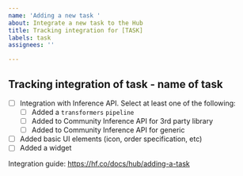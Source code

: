```yaml
---
name: 'Adding a new task '
about: Integrate a new task to the Hub
title: Tracking integration for [TASK]
labels: task
assignees: ''

---
```


## Tracking integration of task - **name of task**

- [ ] Integration with Inference API. Select at least one of the following:
  - [ ] Added a `transformers` `pipeline`
  - [ ] Added to Community Inference API for 3rd party library
  - [ ] Added to Community Inference API for generic
- [ ] Added basic UI elements (icon, order specification, etc)
- [ ] Added a widget

Integration guide: https://hf.co/docs/hub/adding-a-task
